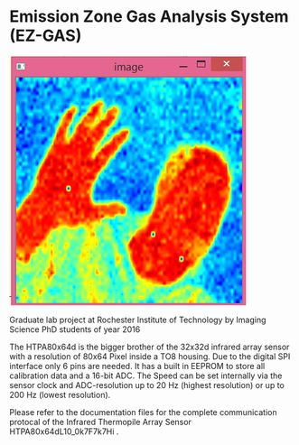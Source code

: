 #  Emission Zone Gas Analysis System (EZ-GAS)

![alt tag](https://github.com/manoja328/gradlab/blob/master/my.png)

Graduate lab project at Rochester Institute of Technology by Imaging Science PhD students of year 2016

The HTPA80x64d is the bigger brother of the 32x32d infrared array sensor with a resolution of 80x64 Pixel inside a TO8 housing. Due to the digital SPI interface only 6 pins are needed. It has a built in EEPROM to store all calibration data and a 16-bit ADC. The Speed can be set internally via the sensor clock and ADC-resolution up to 20 Hz (highest resolution) or up to 200 Hz (lowest resolution).

Please refer to the documentation files for the complete communication protocal of the Infrared Thermopile Array Sensor HTPA80x64dL10_0k7F7k7Hi .
